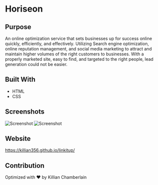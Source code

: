 # Horiseon

## Purpose
An online optimization service that sets businesses up for success online quickly, efficiently, and effectively. Utilizing Search engine optimization, online reputation management, and social media marketing to attract and maintain higher volumes of the right customers to businesses. With a properly marketed site, easy to find, and targeted to the right people, lead generation could not be easier. 

## Built With
* HTML
* CSS

## Screenshots
![Screenshot](Killian356/linkitup/main/assets/images/Linkitup.JPG "Horiseon")
![Screenshot](Killian356/linkitup/main/assets/images/linkitup2.PNG "Horiseon")

## Website
https://killian356.github.io/linkitup/

## Contribution
Optimized with ❤️️ by Killian Chamberlain
